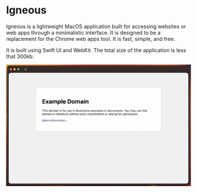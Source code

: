 #  Igneous

Igneous is a lightweight MacOS application built for accessing websites or web apps through a minimalistic interface. It is designed to be a replacement for the Chrome web apps tool. It is fast, simple, and free.

It is built using Swift UI and WebKit. The total size of the application is less that 300kb.

![Image of the Igneous app displaying an example website.](/images/preview-1.jpg)
